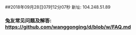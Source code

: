 ##2018年09月28日07时12分07秒 新址: 104.248.51.89
### 兔友常见问题及解答: https://github.com/wanggonging/d/blob/w/FAQ.md
